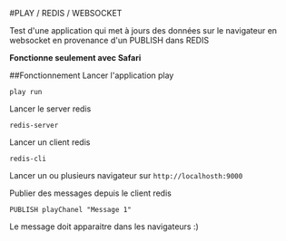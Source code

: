 #PLAY / REDIS / WEBSOCKET

Test d'une application qui met à jours des données sur le navigateur en websocket en provenance d'un PUBLISH dans REDIS

**Fonctionne seulement avec Safari**

##Fonctionnement 
Lancer l'application play

``play run``

Lancer le server redis 

``redis-server`` 

Lancer un client redis

``redis-cli`` 

Lancer un ou plusieurs navigateur sur ``http://localhosth:9000``


Publier des messages depuis le client redis

``PUBLISH playChanel "Message 1"``

Le message doit apparaitre dans les navigateurs :)
